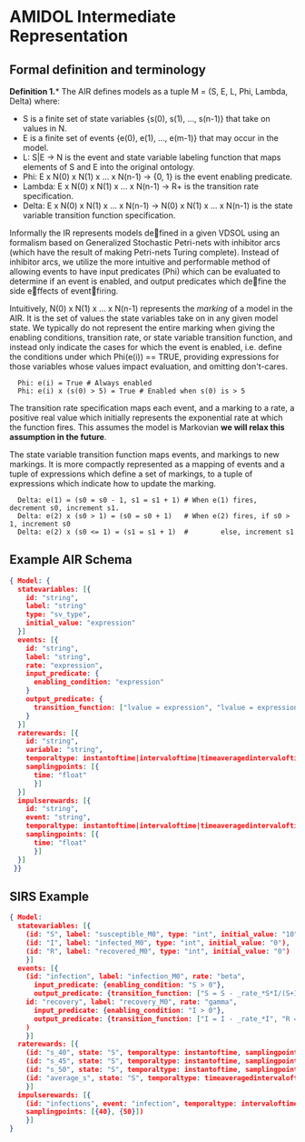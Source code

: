 # AMIDOL Intermediate Representation
## Formal definition and terminology

**Definition 1.*** The AIR defines models as a tuple M = (S, E, L, Phi, Lambda, Delta) where:
* S is a finite set of state variables {s(0), s(1), ..., s(n-1)} that take on values in N.
* E is a finite set of events {e(0), e(1), ..., e(m-1)} that may occur in the model.
* L: S|E -> N is the event and state variable labeling function that maps elements of S and E into the original ontology.
* Phi: E x N(0) x N(1) x ... x N(n-1) -> {0, 1} is the event enabling predicate.
* Lambda: E x N(0) x N(1) x ... x N(n-1) -> R+ is the transition rate specification.
* Delta: E x N(0) x N(1) x ... x N(n-1) -> N(0) x N(1) x ... x N(n-1) is the state variable transition function specification.

Informally the IR represents models defined in a given VDSOL using an formalism based on Generalized Stochastic Petri-nets with inhibitor arcs (which have the result of making Petri-nets Turing complete). Instead of inhibitor arcs, we utilize the more intuitive and performable method of allowing events to have input predicates (Phi) which can be evaluated to determine if an event is enabled, and output predicates which define the side effects of eventfiring.

Intuitively, N(0) x N(1) x ... x N(n-1) represents the *marking* of a model in the AIR.  It is the set of values the state variables take on in any given model state.  We typically do not represent the entire marking when giving the enabling conditions, transition rate, or state variable transition function, and instead only indicate the cases for which the event is enabled, i.e. define the conditions under which Phi(e(i)) == TRUE, providing expressions for those variables whose values impact evaluation, and omitting don't-cares.

```
  Phi: e(i) = True # Always enabled
  Phi: e(i) x (s(0) > 5) = True # Enabled when s(0) is > 5
```

The transition rate specification maps each event, and a marking to a rate, a positive real value which initially represents the exponential rate at which the function fires.  This assumes the model is Markovian **we will relax this assumption in the future**.

The state variable transition function maps events, and markings to new markings.  It is more compactly represented as a mapping of events and a tuple of expressions which define a set of markings, to a tuple of expressions which indicate how to update the marking.

```
  Delta: e(1) = (s0 = s0 - 1, s1 = s1 + 1) # When e(1) fires, decrement s0, increment s1.
  Delta: e(2) x (s0 > 1) = (s0 = s0 + 1)   # When e(2) fires, if s0 > 1, increment s0
  Delta: e(2) x (s0 <= 1) = (s1 = s1 + 1)  #        else, increment s1
```

## Example AIR Schema

```json
{ Model: {
  statevariables: [{
    id: "string",
    label: "string"
    type: "sv_type",
    initial_value: "expression"
  }]
  events: [{
    id: "string",
    label: "string",
    rate: "expression",
    input_predicate: {
      enabling_condition: "expression"
    }
    output_predicate: {
      transition_function: ["lvalue = expression", "lvalue = expression", ...]
    }
  }]
  raterewards: [{
    id: "string",
    variable: "string",
    temporaltype: instantoftime|intervaloftime|timeaveragedintervaloftime|steadystate,
    samplingpoints: [{
      time: "float"
      }]    
  }]
  impulserewards: [{
    id: "string",
    event: "string",
    temporaltype: instantoftime|intervaloftime|timeaveragedintervaloftime|steadystate,
    samplingpoints: [{
      time: "float"
      }]    
  }]
 }}
```

## SIRS Example
```json
{ Model:
  statevariables: [{
    (id: "S", label: "susceptible_M0", type: "int", initial_value: "10"),
    (id: "I", label: "infected_M0", type: "int", initial_value: "0"),
    (id: "R", label: "recovered_M0", type: "int", initial_value: "0")
    }]
  events: [{
    (id: "infection", label: "infection_M0", rate: "beta",
      input_predicate: {enabling_condition: "S > 0"},
      output_predicate: {transition_function: ["S = S - _rate_*S*I/(S+I+R)", "I = I + _rate_*S*I/(S+I+R)"]},
    id: "recovery", label: "recovery_M0", rate: "gamma",
      input_predicate: {enabling_condition: "I > 0"},
      output_predicate: {transition_function: ["I = I - _rate_*I", "R = R + _rate_*I"]}  
    )
    }]
  raterewards: [{
    (id: "s_40", state: "S", temporaltype: instantoftime, samplingpoints: [{40}]),
    (id: "s_45", state: "S", temporaltype: instantoftime, samplingpoints: [{45}]),
    (id: "s_50", state: "S", temporaltype: instantoftime, samplingpoints: [{50}]),
    (id: "average_s", state: "S", temporaltype: timeaveragedintervaloftime,   samplingpoints: [{40}, {50}])
    }]
  impulserewards: [{
    (id: "infections", event: "infection", temporaltype: intervaloftime,
    samplingpoints: [{40}, {50}])
    }]
}
```
